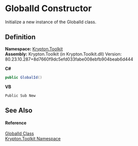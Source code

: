 # GlobalId Constructor


Initialize a new instance of the GlobalId class.



## Definition
**Namespace:** <a href="79d2eac2-21f4-54ff-7552-b20c33c30600.md">Krypton.Toolkit</a>  
**Assembly:** Krypton.Toolkit (in Krypton.Toolkit.dll) Version: 80.23.10.287+8d7660f9dc5efd033fabe008ebfb904beab6d444

**C#**
``` C#
public GlobalId()
```
**VB**
``` VB
Public Sub New
```



## See Also


#### Reference
<a href="9ef2ca3a-e03e-8927-105a-2f9a6fbdf849.md">GlobalId Class</a>  
<a href="79d2eac2-21f4-54ff-7552-b20c33c30600.md">Krypton.Toolkit Namespace</a>  
